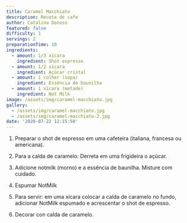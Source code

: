 ```yaml
---
title: Caramel Macchiato
description: Receta de cafe
author: Catalina Donoso
featured: false
difficulty: 1
servings: 2
preparationTime: 10
ingredients:
  - amount: 1/3 xícara
    ingredient: Shot expresso
  - amount: 1/2 xícara
    ingredient: Açúcar cristal
  - amount: 1 colher (sopa)
    ingredient: Essência de baunilha
  - amount: 1 xícara (metade)
    ingredient: Not Milk  
image: /assets/img/caramel-macchiato.jpg
gallery:
  - /assets/img/caramel-macchiato.jpg
  - /assets/img/caramel-macchiato-2.jpg
date: '2020-07-22 12:15:50'
---
```

1. Preparar o shot de espresso em uma cafeteira (italiana, francesa ou americana).		

2. Para a calda de caramelo: Derreta em uma frigideira o açúcar.		

3. Adicione notmilk (morno) e a essência de baunilha. Misture com cuidado.

4. Espumar NotMilk

5. Para servir: em uma xícara colocar a calda de caramelo no fundo, adicionar NotMilk espumado e acrescentar o shot de espresso.

6. Decorar con calda de caramelo.		 		
